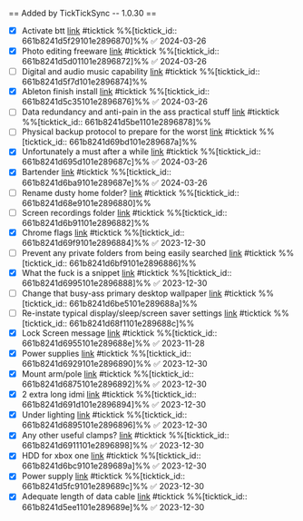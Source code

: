 == Added by TickTickSync -- 1.0.30 == 
- [x] Activate btt  [link](https://ticktick.com/webapp/#p/661b8241d5f19101e289686f/tasks/661b8241d5f29101e2896870) #ticktick  %%[ticktick_id:: 661b8241d5f29101e2896870]%% ✅ 2024-03-26
- [x] Photo editing freeware  [link](https://ticktick.com/webapp/#p/661b8241d5f19101e289686f/tasks/661b8241d5d01101e2896872) #ticktick  %%[ticktick_id:: 661b8241d5d01101e2896872]%% ✅ 2024-03-26
- [ ] Digital and audio music capability  [link](https://ticktick.com/webapp/#p/661b8241d5f19101e289686f/tasks/661b8241d5f7d101e2896874) #ticktick  %%[ticktick_id:: 661b8241d5f7d101e2896874]%%
- [x] Ableton finish install  [link](https://ticktick.com/webapp/#p/661b8241d5f19101e289686f/tasks/661b8241d5c35101e2896876) #ticktick  %%[ticktick_id:: 661b8241d5c35101e2896876]%% ✅ 2024-03-26
- [ ] Data redundancy and anti-pain in the ass practical stuff  [link](https://ticktick.com/webapp/#p/661b8241d5f19101e289686f/tasks/661b8241d5be1101e2896878) #ticktick  %%[ticktick_id:: 661b8241d5be1101e2896878]%%
- [ ] Physical backup protocol to prepare for the worst  [link](https://ticktick.com/webapp/#p/661b8241d5f19101e289686f/tasks/661b8241d69bd101e289687a) #ticktick  %%[ticktick_id:: 661b8241d69bd101e289687a]%%
- [x] Unfortunately a must after a while  [link](https://ticktick.com/webapp/#p/661b8241d5f19101e289686f/tasks/661b8241d695d101e289687c) #ticktick  %%[ticktick_id:: 661b8241d695d101e289687c]%% ✅ 2024-03-26
- [x] Bartender  [link](https://ticktick.com/webapp/#p/661b8241d5f19101e289686f/tasks/661b8241d6ba9101e289687e) #ticktick  %%[ticktick_id:: 661b8241d6ba9101e289687e]%% ✅ 2024-03-26
- [ ] Rename dusty home folder?  [link](https://ticktick.com/webapp/#p/661b8241d5f19101e289686f/tasks/661b8241d68e9101e2896880) #ticktick  %%[ticktick_id:: 661b8241d68e9101e2896880]%%
- [ ] Screen recordings folder  [link](https://ticktick.com/webapp/#p/661b8241d5f19101e289686f/tasks/661b8241d6b91101e2896882) #ticktick  %%[ticktick_id:: 661b8241d6b91101e2896882]%%
- [x] Chrome flags  [link](https://ticktick.com/webapp/#p/661b8241d5f19101e289686f/tasks/661b8241d69f9101e2896884) #ticktick  %%[ticktick_id:: 661b8241d69f9101e2896884]%% ✅ 2023-12-30
- [ ] Prevent any private folders from being easily searched  [link](https://ticktick.com/webapp/#p/661b8241d5f19101e289686f/tasks/661b8241d6bf9101e2896886) #ticktick  %%[ticktick_id:: 661b8241d6bf9101e2896886]%%
- [x] What the fuck is a snippet  [link](https://ticktick.com/webapp/#p/661b8241d5f19101e289686f/tasks/661b8241d6995101e2896888) #ticktick  %%[ticktick_id:: 661b8241d6995101e2896888]%% ✅ 2023-12-30
- [ ] Change that busy-ass primary desktop wallpaper  [link](https://ticktick.com/webapp/#p/661b8241d5f19101e289686f/tasks/661b8241d6be5101e289688a) #ticktick  %%[ticktick_id:: 661b8241d6be5101e289688a]%%
- [ ] Re-instate typical display/sleep/screen saver settings  [link](https://ticktick.com/webapp/#p/661b8241d5f19101e289686f/tasks/661b8241d68f1101e289688c) #ticktick  %%[ticktick_id:: 661b8241d68f1101e289688c]%%
- [x] Lock Screen message  [link](https://ticktick.com/webapp/#p/661b8241d5f19101e289686f/tasks/661b8241d6955101e289688e) #ticktick  %%[ticktick_id:: 661b8241d6955101e289688e]%% ✅ 2023-11-28
- [x] Power supplies  [link](https://ticktick.com/webapp/#p/661b8241d5f19101e289686f/tasks/661b8241d6929101e2896890) #ticktick  %%[ticktick_id:: 661b8241d6929101e2896890]%% ✅ 2023-12-30
- [x] Mount arm/pole  [link](https://ticktick.com/webapp/#p/661b8241d5f19101e289686f/tasks/661b8241d6875101e2896892) #ticktick  %%[ticktick_id:: 661b8241d6875101e2896892]%% ✅ 2023-12-30
- [x] 2 extra long idmi  [link](https://ticktick.com/webapp/#p/661b8241d5f19101e289686f/tasks/661b8241d691d101e2896894) #ticktick  %%[ticktick_id:: 661b8241d691d101e2896894]%% ✅ 2023-12-30
- [x] Under lighting  [link](https://ticktick.com/webapp/#p/661b8241d5f19101e289686f/tasks/661b8241d6895101e2896896) #ticktick  %%[ticktick_id:: 661b8241d6895101e2896896]%% ✅ 2023-12-30
- [x] Any other useful clamps?  [link](https://ticktick.com/webapp/#p/661b8241d5f19101e289686f/tasks/661b8241d6911101e2896898) #ticktick  %%[ticktick_id:: 661b8241d6911101e2896898]%% ✅ 2023-12-30
- [x] HDD for xbox one  [link](https://ticktick.com/webapp/#p/661b8241d5f19101e289686f/tasks/661b8241d6bc9101e289689a) #ticktick  %%[ticktick_id:: 661b8241d6bc9101e289689a]%% ✅ 2023-12-30
- [x] Power supply  [link](https://ticktick.com/webapp/#p/661b8241d5f19101e289686f/tasks/661b8241d5fc9101e289689c) #ticktick  %%[ticktick_id:: 661b8241d5fc9101e289689c]%% ✅ 2023-12-30
- [x] Adequate length of data cable  [link](https://ticktick.com/webapp/#p/661b8241d5f19101e289686f/tasks/661b8241d5ee1101e289689e) #ticktick  %%[ticktick_id:: 661b8241d5ee1101e289689e]%% ✅ 2023-12-30